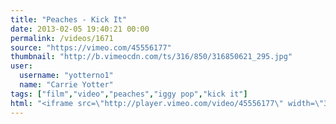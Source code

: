 ```yaml
---
title: "Peaches - Kick It"
date: 2013-02-05 19:40:21 00:00
permalink: /videos/1671
source: "https://vimeo.com/45556177"
thumbnail: "http://b.vimeocdn.com/ts/316/850/316850621_295.jpg"
user:
  username: "yotterno1"
  name: "Carrie Yotter"
tags: ["film","video","peaches","iggy pop","kick it"]
html: "<iframe src=\"http://player.vimeo.com/video/45556177\" width=\"384\" height=\"288\" frameborder=\"0\" webkitAllowFullScreen mozallowfullscreen allowFullScreen></iframe>"
---
```


